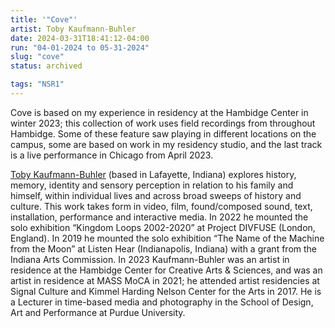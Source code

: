```yaml
---
title: '"Cove"'
artist: Toby Kaufmann-Buhler
date: 2024-03-31T18:41:12-04:00
run: "04-01-2024 to 05-31-2024"
slug: "cove"
status: archived

tags: "NSR1"
---
```


Cove is based on my experience in residency at the Hambidge Center in winter 2023; this collection of work uses field recordings from throughout Hambidge. Some of these feature saw playing in different locations on the campus, some are based on work in my residency studio, and the last track is a live performance in Chicago from April 2023.

[Toby Kaufmann-Buhler](https://oscillation.org/) (based in Lafayette, Indiana) explores history, memory, identity and sensory perception in relation to his family and himself, within individual lives and across broad sweeps of history and culture. This work takes form in video, film, found/composed sound, text, installation, performance and interactive media. In 2022 he mounted the solo exhibition “Kingdom Loops 2002-2020” at Project DIVFUSE (London, England). In 2019 he mounted the solo exhibition “The Name of the Machine from the Moon” at Listen Hear (Indianapolis, Indiana) with a grant from the Indiana Arts Commission. In 2023 Kaufmann-Buhler was an artist in residence at the Hambidge Center for Creative Arts & Sciences, and was an artist in residence at MASS MoCA in 2021; he attended artist residencies at Signal Culture and Kimmel Harding Nelson Center for the Arts in 2017. He is a Lecturer in time-based media and photography in the School of Design, Art and Performance at Purdue University.